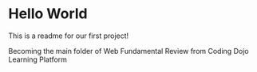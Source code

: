 # Hello World
    
This is a readme for our first project!

Becoming the main folder of Web Fundamental Review from Coding Dojo Learning Platform
